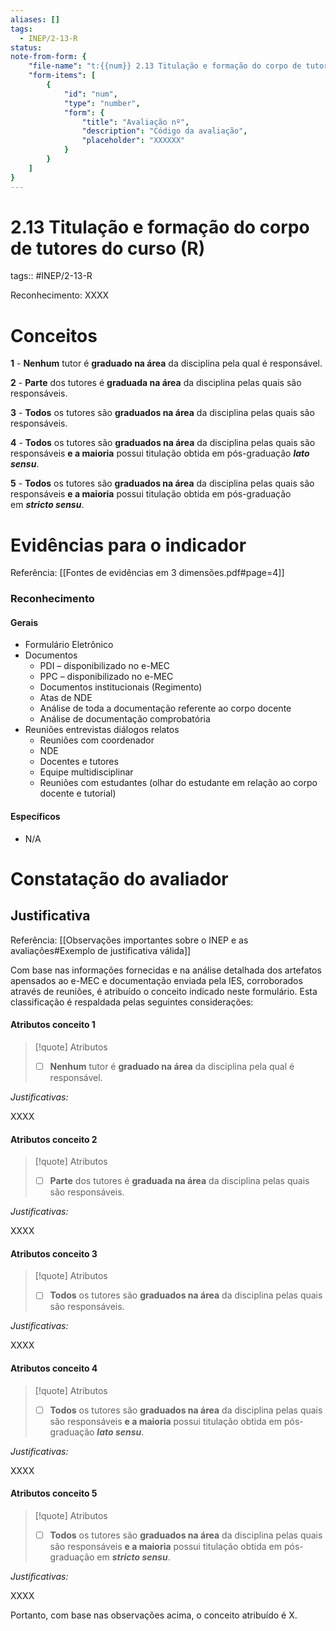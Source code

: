 ```yaml
---
aliases: []
tags:
  - INEP/2-13-R
status:
note-from-form: {
	"file-name": "t:{{num}} 2.13 Titulação e formação do corpo de tutores do curso",
	"form-items": [
		{
			"id": "num",
			"type": "number",
			"form": {
				"title": "Avaliação nº",
				"description": "Código da avaliação",
				"placeholder": "XXXXXX"
			}
		}
	]
}
---
```


# 2.13 Titulação e formação do corpo de tutores do curso (R)

tags:: #INEP/2-13-R

Reconhecimento: XXXX

# Conceitos

**1** - **Nenhum** tutor é **graduado na área** da disciplina pela qual é responsável.

**2** - **Parte** dos tutores é **graduada na área** da disciplina pelas quais são responsáveis.

**3** - **Todos** os tutores são **graduados na área** da disciplina pelas quais são responsáveis.

**4** - **Todos** os tutores são **graduados na área** da disciplina pelas quais são responsáveis **e a maioria** possui titulação obtida em pós-graduação ***lato sensu***.

**5** - **Todos** os tutores são **graduados na área** da disciplina pelas quais são responsáveis **e a maioria** possui titulação obtida em pós-graduação em ***stricto sensu***.

# Evidências para o indicador

Referência: [[Fontes de evidências em 3 dimensões.pdf#page=4]]

### Reconhecimento

#### Gerais

- Formulário Eletrônico
- Documentos
	- PDI – disponibilizado no e-MEC
	- PPC – disponibilizado no e-MEC
	- Documentos institucionais (Regimento)
	- Atas de NDE
	- Análise de toda a documentação referente ao corpo docente
	- Análise de documentação comprobatória
- Reuniões entrevistas diálogos relatos
	- Reuniões com coordenador
	- NDE
	- Docentes e tutores
	- Equipe multidisciplinar
	- Reuniões com estudantes (olhar do estudante em relação ao corpo docente e tutorial)

#### Específicos

- N/A

# Constatação do avaliador

## Justificativa

Referência: [[Observações importantes sobre o INEP e as avaliações#Exemplo de justificativa válida]]

Com base nas informações fornecidas e na análise detalhada dos artefatos apensados ao e-MEC e documentação enviada pela IES, corroborados através de reuniões, é atribuído o conceito indicado neste formulário. Esta classificação é respaldada pelas seguintes considerações:

#### Atributos conceito 1

> [!quote] Atributos
> - [ ] **Nenhum** tutor é **graduado na área** da disciplina pela qual é responsável.

*Justificativas:*

XXXX

#### Atributos conceito 2

> [!quote] Atributos
> - [ ] **Parte** dos tutores é **graduada na área** da disciplina pelas quais são responsáveis.

*Justificativas:*

XXXX

#### Atributos conceito 3

> [!quote] Atributos
> - [ ] **Todos** os tutores são **graduados na área** da disciplina pelas quais são responsáveis.

*Justificativas:*

XXXX

#### Atributos conceito 4

> [!quote] Atributos
> - [ ] **Todos** os tutores são **graduados na área** da disciplina pelas quais são responsáveis **e a maioria** possui titulação obtida em pós-graduação ***lato sensu***.

*Justificativas:*

XXXX

#### Atributos conceito 5

> [!quote] Atributos
> - [ ] **Todos** os tutores são **graduados na área** da disciplina pelas quais são responsáveis **e a maioria** possui titulação obtida em pós-graduação em ***stricto sensu***.

*Justificativas:*

XXXX

Portanto, com base nas observações acima, o conceito atribuído é X.
